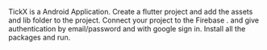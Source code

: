 TickX is a Android Application.
Create a flutter project and add the assets and lib folder to the project.
Connect your project to the Firebase . and give authentication by email/password and with google sign in.
Install all the packages and run.
